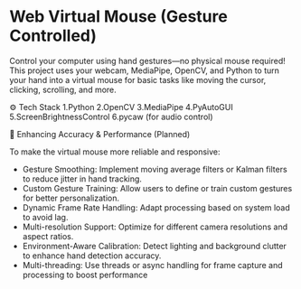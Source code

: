 # Web Virtual Mouse (Gesture Controlled)
Control your computer using hand gestures—no physical mouse required! This project uses your webcam, MediaPipe, OpenCV, and Python to turn your hand into a virtual mouse for basic tasks like moving the cursor, clicking, scrolling, and more.

⚙️ Tech Stack
1.Python
2.OpenCV
3.MediaPipe
4.PyAutoGUI
5.ScreenBrightnessControl
6.pycaw (for audio control)

🔧 Enhancing Accuracy & Performance (Planned)

To make the virtual mouse more reliable and responsive:
* Gesture Smoothing: Implement moving average filters or Kalman filters to reduce jitter in hand tracking.
* Custom Gesture Training: Allow users to define or train custom gestures for better personalization.
* Dynamic Frame Rate Handling: Adapt processing based on system load to avoid lag.
* Multi-resolution Support: Optimize for different camera resolutions and aspect ratios.
* Environment-Aware Calibration: Detect lighting and background clutter to enhance hand detection accuracy.
* Multi-threading: Use threads or async handling for frame capture and processing to boost performance
